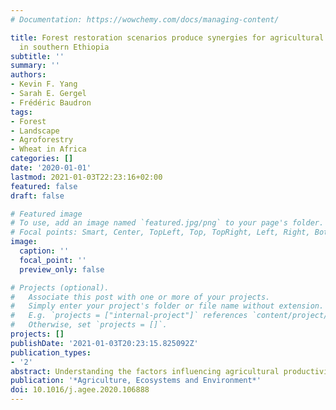 ```yaml
---
# Documentation: https://wowchemy.com/docs/managing-content/

title: Forest restoration scenarios produce synergies for agricultural production
  in southern Ethiopia
subtitle: ''
summary: ''
authors:
- Kevin F. Yang
- Sarah E. Gergel
- Frédéric Baudron
tags:
- Forest
- Landscape
- Agroforestry
- Wheat in Africa
categories: []
date: '2020-01-01'
lastmod: 2021-01-03T22:23:16+02:00
featured: false
draft: false

# Featured image
# To use, add an image named `featured.jpg/png` to your page's folder.
# Focal points: Smart, Center, TopLeft, Top, TopRight, Left, Right, BottomLeft, Bottom, BottomRight.
image:
  caption: ''
  focal_point: ''
  preview_only: false

# Projects (optional).
#   Associate this post with one or more of your projects.
#   Simply enter your project's folder or file name without extension.
#   E.g. `projects = ["internal-project"]` references `content/project/deep-learning/index.md`.
#   Otherwise, set `projects = []`.
projects: []
publishDate: '2021-01-03T20:23:15.825092Z'
publication_types:
- '2'
abstract: Understanding the factors influencing agricultural productivity is vital to food security, especially for food insecure smallholder farmers. Within agricultural landscape mosaics, the arrangement of tree cover such as forests, trees, and hedgerows can positively or negatively impact agricultural productivity in fields. In such settings, forest restoration has the potential to impact food security goals in addition to the typical restoration goals of reversing land degradation and supporting carbon storage. Here, we compare and contrast forest restoration scenarios in order to explore whether there are ideal amounts and configurations of forests that optimize benefits for food production. To do so, we explored forest restoration scenarios in an agricultural-forest landscape in southern Ethiopia where previous research showed increased wheat productivity in sections of fields adjacent to forests. We used hypothetical historically-relevant and plausible future scenarios to examine the landscape-level implications of forest restoration on total wheat production. To accomplish this, we first characterized contemporary forest cover as well as long-term trends using remote sensing. Then, trends in forests and hedgerows were used to create a series of hypothetical yet realistic scenarios to explore trade-offs among total forest cover, its configuration, and total wheat production. From 1967-2013, analysis of historical aerial photography and Landsat imagery showed a general trend of reforestation (an 8% increase in forest cover). While the abundance of primary forests remained constant from 1986-2013, mixed vegetation expanded from 16 % to occupy 26 % of the landscape, generally in the form of small forest fragments with sparse tree cover. Our hypothetical reforestation and hedgerow planting scenarios found that field productivity increases near forest edges resulted in non-linear food production benefits with hedgerow expansion. Benefits to total landscape-level wheat production were almost twice as great when transitioning from low to medium tree cover than when transitioning from medium-high to high tree cover. Furthermore, the benefits of hedgerows on agricultural production were asymptotic; productivity gains eventually levelled off with increasing hedgerows. Our results highlight potential benefits of a landscape approach for enhancing smallholder agricultural productivity in southern Ethiopia and beyond. We argue that considering a landscape perspective can help support food security goals particularly within the context of climate change and should play a more prominent role in forest conservation and restoration. 
publication: '*Agriculture, Ecosystems and Environment*'
doi: 10.1016/j.agee.2020.106888
---
```

